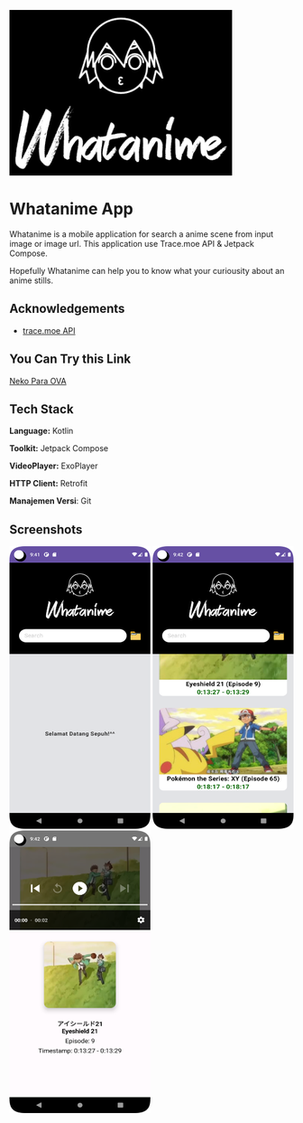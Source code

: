 ![Logo](app/src/main/res/drawable/logo_whatanime.png)


# Whatanime App

Whatanime is a mobile application for search a anime scene from input image or image url. This application use Trace.moe API & Jetpack Compose.

Hopefully Whatanime can help you to know what your curiousity about an anime stills.

## Acknowledgements

- [trace.moe API](https://soruly.github.io/trace.moe-api/)

## You Can Try this Link

[Neko Para OVA](https://images.plurk.com/32B15UXxymfSMwKGTObY5e.jpg)

## Tech Stack

**Language:** Kotlin

**Toolkit:** Jetpack Compose

**VideoPlayer:** ExoPlayer

**HTTP Client:** Retrofit

**Manajemen Versi**: Git


## Screenshots

<img src="app/src/assets/dashboard.png" width="250" height="500">

<img src="app/src/assets/result.png" width="250" height="500">

<img src="app/src/assets/detail.png" width="250" height="500">



